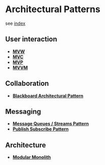 # Architectural Patterns

see [index](./index.md)

## User interaction

* **[MVW](./mvw.md)**
* **[MVC](./mvc.md)**
* **[MVP](./mvp.md)**
* **[MVVM](./mvvm.md)**

## Collaboration

* **[Blackboard Architectural Pattern](./blackboard.md)**

## Messaging

* **[Message Queues / Streams Pattern](./message-queue.md)**
* **[Publish Subscribe Pattern](./publish-subscribe.md)**

## Architecture

* **[Modular Monolith](./modular-monolith.md)**